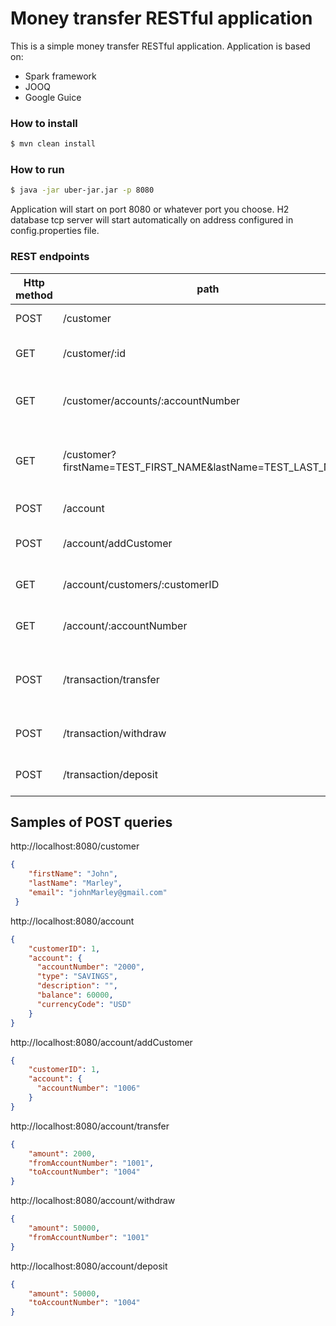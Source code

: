 # Money transfer RESTful application 

This is a simple money transfer RESTful application.
Application is based on:
  - Spark framework
  - JOOQ
  - Google Guice
### How to install
```sh
$ mvn clean install
```
### How to run
```sh
$ java -jar uber-jar.jar -p 8080
```

Application will start on port 8080 or whatever port you choose. H2 database tcp server will start automatically on address configured in config.properties file.

### REST endpoints
| Http method | path |Comment|
| ------ | ------ |------|
| POST | /customer | Create a customer
| GET | /customer/:id | Get the customer by ID
| GET | /customer/accounts/:accountNumber | Get all customers by account number
| GET | /customer?firstName=TEST_FIRST_NAME&lastName=TEST_LAST_NAME | Get customers by first and last name
| POST | /account | Create account
| POST | /account/addCustomer | Add customer to account
| GET | /account/customers/:customerID | Get all customer's accounts
| GET | /account/:accountNumber | Get account details
| POST | /transaction/transfer | Transfer funds from one account to another
| POST | /transaction/withdraw | Withdraw funds from account
| POST | /transaction/deposit | Deposit funds to account

## Samples of POST queries
http://localhost:8080/customer
```json
{
    "firstName": "John",
    "lastName": "Marley",
    "email": "johnMarley@gmail.com"
 }
```
http://localhost:8080/account
```json
{
    "customerID": 1,
    "account": {
      "accountNumber": "2000",
      "type": "SAVINGS",
      "description": "",
      "balance": 60000,
      "currencyCode": "USD"
    }
}
```
http://localhost:8080/account/addCustomer
```json
{
    "customerID": 1,
    "account": {
      "accountNumber": "1006"
    }
}
```
http://localhost:8080/account/transfer
```json
{
    "amount": 2000,
    "fromAccountNumber": "1001",
    "toAccountNumber": "1004"
}
```
http://localhost:8080/account/withdraw
```json
{
    "amount": 50000,
    "fromAccountNumber": "1001"
}
```
http://localhost:8080/account/deposit
```json
{
    "amount": 50000,
    "toAccountNumber": "1004"
}
```

